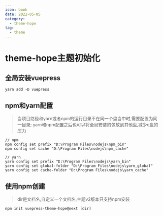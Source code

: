 ```yaml
---
icon: book
date: 2022-05-05
category:
  - theme-hope
tag:
  - theme
---
```


# theme-hope主题初始化

## 全局安装vuepress
```shell script
yarn add -D vuepress
```

## npm和yarn配置
> 当项目路径和yarn或者npm的运行目录不在同一个盘当中时,需要配置为同一目录;
> yarn和npm配置之后也可以将全局安装的包放到其他盘,减少c盘的压力
```shell script
// npm 
npm config set prefix "D:\Program Files\nodejs\npm_bin"
npm config set cache "D:\Program Files\nodejs\npm_cache"

// yarn
yarn config set prefix "D:\Program Files\nodejs\yarn_bin"
yarn config set global-folder "D:\Program Files\nodejs\yarn_global"
yarn config set cache-folder "D:\Program Files\nodejs\yarn_cache"
```

## 使用npm创建
> dir是文档名,自定义一个文档名,主题v2版本只支持npm安装
```shell script
npm init vuepress-theme-hope@next [dir]
```



